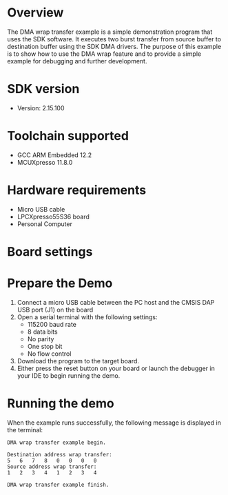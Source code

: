 Overview
========
The DMA wrap transfer example is a simple demonstration program that uses the SDK software.
It executes two burst transfer from source buffer to destination buffer using the SDK DMA drivers.
The purpose of this example is to show how to use the DMA wrap feature and to provide a simple example for
debugging and further development.

SDK version
===========
- Version: 2.15.100

Toolchain supported
===================
- GCC ARM Embedded  12.2
- MCUXpresso  11.8.0

Hardware requirements
=====================
- Micro USB cable
- LPCXpresso55S36 board
- Personal Computer

Board settings
==============

Prepare the Demo
================
1.  Connect a micro USB cable between the PC host and the CMSIS DAP USB port (J1) on the board
2.  Open a serial terminal with the following settings:
    - 115200 baud rate
    - 8 data bits
    - No parity
    - One stop bit
    - No flow control
3.  Download the program to the target board.
4.  Either press the reset button on your board or launch the debugger in your IDE to begin running the demo.

Running the demo
================
When the example runs successfully, the following message is displayed in the terminal:
~~~~~~~~~~~~~~~~~~~~~
DMA wrap transfer example begin.

Destination address wrap transfer:
5	6	7	8	0	0	0	0
Source address wrap transfer:
1	2	3	4	1	2	3	4

DMA wrap transfer example finish.

~~~~~~~~~~~~~~~~~~~~~
